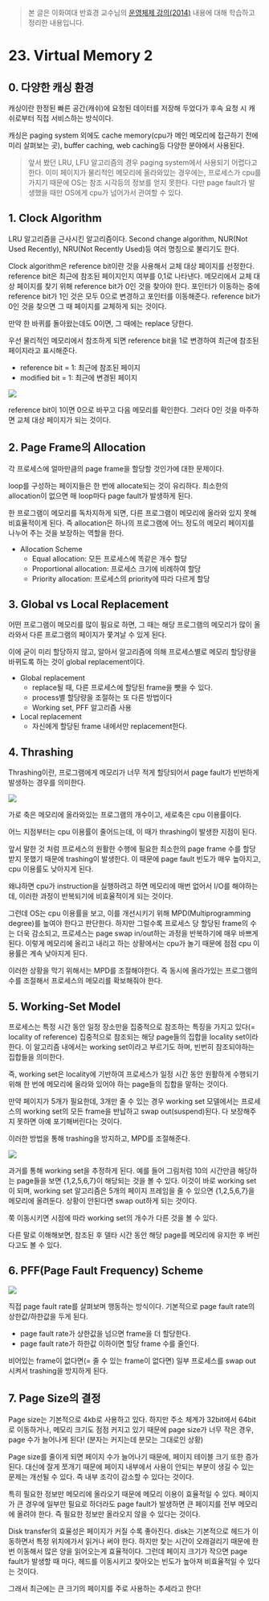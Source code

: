 > 본 글은 이화여대 반효경 교수님의 [운영체제 강의(2014)](http://www.kocw.net/home/search/kemView.do?kemId=1046323) 내용에 대해 학습하고 정리한 내용입니다.


# 23. Virtual Memory 2

## 0. 다양한 캐싱 환경 

캐싱이란 한정된 빠른 공간(캐쉬)에 요청된 데이터를 저장해 두었다가 후속 요청 시 캐쉬로부터 직접 서비스하는 방식이다. 

캐싱은 paging system 외에도 cache memory(cpu가 메인 메모리에 접근하기 전에 미리 살펴보는 곳), buffer caching, web caching등 다양한 분야에서 사용된다. 

> 앞서 봤던 LRU, LFU 알고리즘의 경우 paging system에서 사용되기 어렵다고 한다. 
> 이미 페이지가 물리적인 메모리에 올라와있는 경우에는, 프로세스가 cpu를 가지기 때문에 OS는 참조 시각등의 정보를 얻지 못한다. 다만 page fault가 발생했을 때만 OS에게 cpu가 넘어가서 관여할 수 있다. 

## 1. Clock Algorithm 

LRU 알고리즘을 근사시킨 알고리즘이다. Second change algorithm, NUR(Not Used Recently), NRU(Not Recently Used)등 여러 명칭으로 불리기도 한다. 

Clock algorithm은 reference bit이란 것을 사용해서 교체 대상 페이지를 선정한다. reference bit은 최근에 참조된 페이지인지 여부를 0,1로 나타낸다. 메모리에서 교체 대상 페이지를 찾기 위해 reference bit가 0인 것을 찾아야 한다. 포인터가 이동하는 중에 reference bit가 1인 것은 모두 0으로 변경하고 포인터를 이동해준다. reference bit가 0인 것을 찾으면 그 때 페이지를 교체하게 되는 것이다. 

만약 한 바퀴를 돌아왔는데도 0이면, 그 때에는 replace 당한다.

우선 물리적인 메모리에서 참조하게 되면 reference bit을 1로 변경하여 최근에 참조된 페이지라고 표시해준다. 

- reference bit = 1: 최근에 참조된 페이지
- modified bit = 1: 최근에 변경된 페이지

![](https://i.imgur.com/yVAsTNz.png)

reference bit이 1이면 0으로 바꾸고 다음 메모리를 확인한다. 그러다 0인 것을 마주하면 교체 대상 페이지가 되는 것이다. 

## 2. Page Frame의 Allocation

각 프로세스에 얼마만큼의 page frame을 할당할 것인가에 대한 문제이다. 

loop를 구성하는 페이지들은 한 번에 allocate되는 것이 유리하다. 최소한의 allocation이 없으면 매 loop마다 page fault가 발생하게 된다. 

한 프로그램이 메모리를 독차지하게 되면, 다른 프로그램이 메모리에 올라와 있지 못해 비효율적이게 된다. 즉 allocation은 하나의 프로그램에 어느 정도의 메모리 페이지를 나누어 주는 것을 보장하는 역할을 한다. 

- Allocation Scheme
    - Equal allocation: 모든 프로세스에 똑같은 개수 할당 
    - Proportional allocation: 프로세스 크기에 비례하여 할당
    - Priority allocation: 프로세스의 priority에 따라 다르게 할당

## 3. Global vs Local Replacement

어떤 프로그램이 메모리를 많이 필요로 하면, 그 때는 해당 프로그램의 메모리가 많이 올라와서 다른 프로그램의 페이지가 쫓겨날 수 있게 된다. 

이에 굳이 미리 할당하지 않고, 알아서 알고리즘에 의해 프로세스별로 메모리 할당량을 바뀌도록 하는 것이 global replacement이다.

- Global replacement
    - replace될 때, 다른 프로세스에 할당된 frame을 뺏을 수 있다.
    - process별 할당량을 조절하는 또 다른 방법이다
    - Working set, PFF 알고리즘 사용
- Local replacement
    - 자신에게 할당된 frame 내에서만 replacement한다.

## 4. Thrashing 

Thrashing이란, 프로그램에게 메모리가 너무 적게 할당되어서 page fault가 빈번하게 발생하는 경우를 의미한다. 

![](https://i.imgur.com/J904Wa3.png)

가로 축은 메모리에 올라와있는 프로그램의 개수이고, 세로축은 cpu 이용률이다. 

어느 지점부터는 cpu 이용률이 줄어드는데, 이 때가 thrashing이 발생한 지점이 된다. 

앞서 말한 것 처럼 프로세스의 원활한 수행에 필요한 최소한의 page frame 수를 할당받지 못했기 때문에 trashing이 발생한다. 이 때문에 page fault 빈도가 매우 높아지고, cpu 이용률도 낮아지게 된다. 

왜냐하면 cpu가 instruction을 실행하려고 하면 메모리에 매번 없어서 I/O를 해야하는데, 이러한 과정이 반복되기에 비효율적이게 되는 것이다. 

그런데 OS는 cpu 이용률을 보고, 이를 개선시키기 위해 MPD(Multiprogramming degree)를 높여야 한다고 판단한다. 하지만 그럴수록 프로세스 당 할당된 frame의 수는 더욱 감소되고, 프로세스는 page swap in/out하는 과정을 반복하기에 매우 바쁘게 된다. 이렇게 메모리에 올리고 내리고 하는 상황에서는 cpu가 놀기 때문에 점점 cpu 이용률은 계속 낮아지게 된다. 

이러한 상황을 막기 위해서는 MPD를 조절해야한다. 즉 동시에 올라가있는 프로그램의 수를 조절해서 프로세스의 메모리를 확보해줘야 한다. 

## 5. Working-Set Model

프로세스는 특정 시간 동안 일정 장소만을 집중적으로 참조하는 특징을 가지고 있다(= locality of reference) 집중적으로 참조되는 해당 page들의 집합을 locality set이라 한다. 이 알고리즘 내에서는 working set이라고 부르기도 하며, 빈번히 참조되야하는 집합들을 의미한다. 

즉, working set은 locality에 기반하여 프로세스가 일정 시간 동안 원활하게 수행되기 위해 한 번에 메모리에 올라와 있어야 하는 page들의 집합을 말하는 것이다. 

만약 페이지가 5개가 필요한데, 3개만 줄 수 있는 경우 working set 모델에서는 프로세스의 working set의 모든 frame을 반납하고 swap out(suspend)된다. 다 보장해주지 못하면 아예 포기해버린다는 것이다.

이러한 방법을 통해 trashing을 방지하고, MPD를 조절해준다.

![](https://i.imgur.com/VktEKsr.png)

과거를 통해 working set을 추정하게 된다. 예를 들어 그림처럼 10의 시간만큼 해당하는 page들을 보면 {1,2,5,6,7}이 해당되는 것을 볼 수 있다. 이것이 바로 working set이 되며, working set 알고리즘은 5개의 페이지 프레임을 줄 수 있으면 {1,2,5,6,7}을 메모리에 올려둔다. 상황이 안된다면 swap out하게 되는 것이다. 

쭉 이동시키면 시점에 따라 working set의 개수가 다른 것을 볼 수 있다. 

다른 말로 이해해보면, 참조된 후 델타 시간 동안 해당 page를 메모리에 유지한 후 버린다고도 볼 수 있다. 

## 6. PFF(Page Fault Frequency) Scheme

![](https://i.imgur.com/i1A2DQV.png)

직접 page fault rate를 살펴보며 행동하는 방식이다.
기본적으로 page fault rate의 상한값/하한값을 두게 된다.

- page fault rate가 상한값을 넘으면 frame을 더 할당한다.
- page fault rate가 하한값 이하이면 할당 frame 수를 줄인다. 
  
비어있는 frame이 없다면(= 줄 수 있는 frame이 없다면) 일부 프로세스를 swap out시켜서 trashing을 방지하게 된다. 

## 7. Page Size의 결정 

Page size는 기본적으로 4kb로 사용하고 있다. 하지만 주소 체계가 32bit에서 64bit로 이동하거나, 메모리 크기도 점점 커지고 있기 때문에 page size가 너무 작은 경우, page 수가 늘어나게 된다! (분자는 커지는데 분모는 그대로인 상황)

Page size를 줄이게 되면 페이지 수가 늘어나기 때문에, 페이지 테이블 크기 또한 증가된다. 대신에 잘게 쪼개기 때문에 페이지 내부에서 사용이 안되는 부분이 생길 수 있는 문제는 개선될 수 있다. 즉 내부 조각이 감소할 수 있다는 것이다.

특히 필요한 정보만 메모리에 올라오기 때문에 메모리 이용이 효율적일 수 있다. 페이지가 큰 경우에 일부만 필요로 하더라도 page fault가 발생하면 큰 페이지를 전부 메모리에 올려야 한다. 즉 필요한 정보만 올라오지 않을 수 있다는 것이다. 

Disk transfer의 효율성은 페이지가 커질 수록 좋아진다. disk는 기본적으로 헤드가 이동하면서 특정 위치에가서 읽거나 써야 한다. 하지만 찾는 시간이 오래걸리기 때문에 한 번 이동해서 많은 양을 읽어오는게 효율적이다. 그런데 페이지 크기가 작으면 page fault가 발생할 때 마다, 헤드를 이동시키고 찾아오는 빈도가 높아져 비효율적일 수 있다는 것이다.

그래서 최근에는 큰 크기의 페이지를 주로 사용하는 추세라고 한다!
